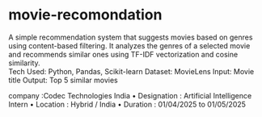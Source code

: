 # movie-recomondation
A simple recommendation system that suggests movies based on genres using content-based filtering. It analyzes the genres of a selected movie and recommends similar ones using TF-IDF vectorization and cosine similarity.  
Tech Used:
Python, Pandas, 
Scikit-learn 
Dataset: MovieLens 
Input: Movie title
Output: Top 5 similar movies

company :Codec Technologies India 
• Designation : Artificial Intelligence Intern 
• Location : Hybrid / India 
• Duration : 01/04/2025 to 01/05/2025
